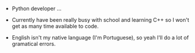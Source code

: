 - Python developer ...

- Currently have been really busy with school and learning C++ so I won't get as many time available to code.

- English isn't my native language (I'm Portuguese), so yeah I'll do a lot of gramatical errors.
